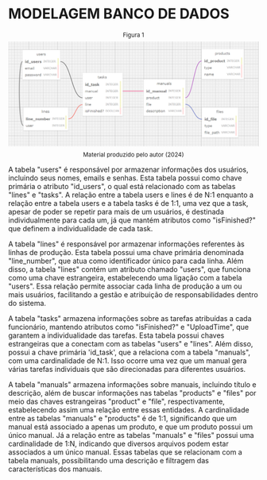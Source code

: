 # MODELAGEM BANCO DE DADOS
<div align='center'>
    <sup> Figura 1 </sup>
    <img src='assets/modelo.png'>
    <sub> Material produzido pelo autor (2024) </sub>
</div>


A tabela "users" é responsável por armazenar informações dos usuários, incluindo seus nomes, emails e senhas. Esta tabela possui como chave primária o atributo "id_users", o qual está relacionado com as tabelas "lines" e "tasks". A relação entre a tabela users e lines é de N:1 enquanto a relação entre a tabela users e a tabela tasks é de 1:1, uma vez que a task, apesar de poder se repetir para mais de um usuários, é destinada individualmente para cada um, já que mantém atributos como "isFinished?" que definem a individualidade de cada task.

A tabela "lines" é responsável por armazenar informações referentes às linhas de produção. Esta tabela possui uma chave primária denominada "line_number", que atua como identificador único para cada linha. Além disso, a tabela "lines" contém um atributo chamado "users", que funciona como uma chave estrangeira, estabelecendo uma ligação com a tabela "users". Essa relação permite associar cada linha de produção a um ou mais usuários, facilitando a gestão e atribuição de responsabilidades dentro do sistema.

A tabela "tasks" armazena informações sobre as tarefas atribuídas a cada funcionário, mantendo atributos como "isFinished?" e "UploadTime", que garantem a individualidade das tarefas. Esta tabela possui chaves estrangeiras que a conectam com as tabelas "users" e "lines". Além disso, possui a chave primária 'id_task', que a relaciona com a tabela "manuals", com uma cardinalidade de N:1. Isso ocorre uma vez que um manual gera várias tarefas individuais que são direcionadas para diferentes usuários.

A tabela "manuals" armazena informações sobre manuais, incluindo título e descrição, além de buscar informações nas tabelas "products" e "files" por meio das chaves estrangeiras "product" e "file", respectivamente, estabelecendo assim uma relação entre essas entidades. A cardinalidade entre as tabelas "manuals" e "products" é de 1:1, significando que um manual está associado a apenas um produto, e que um produto possui um único manual. Já a relação entre as tabelas "manuals" e "files" possui uma cardinalidade de 1:N, indicando que diversos arquivos podem estar associados a um único manual. Essas tabelas que se relacionam com a tabela manuals, possibilitando uma descrição e filtragem das características dos manuais.


